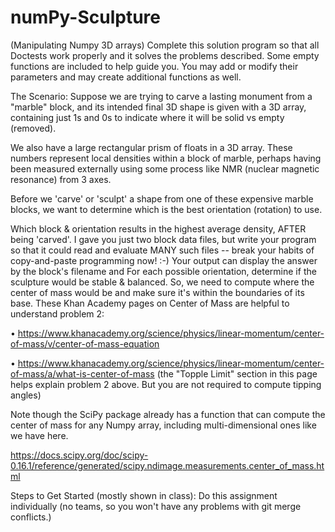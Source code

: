 # numPy-Sculpture
(Manipulating Numpy 3D arrays)
Complete this solution program so that all Doctests work properly and it solves the problems described. Some empty functions are included to help guide you. You may add or modify their parameters and may create additional functions as well.

The Scenario:
Suppose we are trying to carve a lasting monument from a "marble" block, and its intended final 3D shape is given with a 3D array, containing just 1s and 0s to indicate where it will be solid vs empty (removed).

We also have a large rectangular prism of floats in a 3D array. These numbers represent local densities within a block of marble, perhaps having been measured externally using some process like NMR (nuclear magnetic resonance) from 3 axes.

Before we 'carve' or 'sculpt' a shape from one of these expensive marble blocks, we want to determine which is the best orientation (rotation) to use.

Which block & orientation results in the highest average density, AFTER being 'carved'. I gave you just two block data files, but write your program so that it could read and evaluate MANY such files -- break your habits of copy-and-paste programming now! :-) Your output can display the answer by the block's filename and
For each possible orientation, determine if the sculpture would be stable & balanced. So, we need to compute where the center of mass would be and make sure it's within the boundaries of its base.
These Khan Academy pages on Center of Mass are helpful to understand problem 2:

• https://www.khanacademy.org/science/physics/linear-momentum/center-of-mass/v/center-of-mass-equation

• https://www.khanacademy.org/science/physics/linear-momentum/center-of-mass/a/what-is-center-of-mass (the "Topple Limit" section in this page helps explain problem 2 above. But you are not required to compute tipping angles)

Note though the SciPy package already has a function that can compute the center of mass for any Numpy array, including multi-dimensional ones like we have here.

https://docs.scipy.org/doc/scipy-0.16.1/reference/generated/scipy.ndimage.measurements.center_of_mass.html

Steps to Get Started (mostly shown in class):
Do this assignment individually (no teams, so you won't have any problems with git merge conflicts.)
